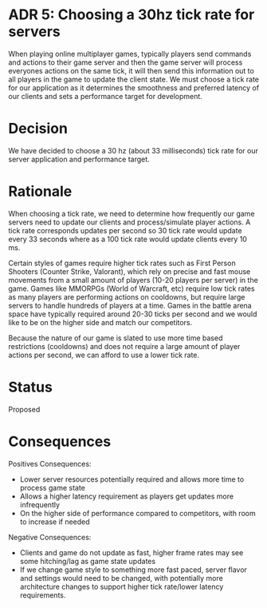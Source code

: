 # ADR 5: Choosing a 30hz tick rate for servers

When playing online multiplayer games, typically players send commands and actions to their game server and then the game server will process everyones actions on the same tick, it will then send this information out to all players in the game to update the client state.  We must choose a tick rate for our application as it determines the smoothness and preferred latency of our clients and sets a performance target for development.

# Decision

We have decided to choose a 30 hz (about 33 milliseconds) tick rate for our server application and performance target.

# Rationale

When choosing a tick rate, we need to determine how frequently our game servers need to update our clients and process/simulate player actions.  A tick rate corresponds updates per second so 30 tick rate would update every 33 seconds where as a 100 tick rate would update clients every 10 ms.  

Certain styles of games require higher tick rates such as First Person Shooters (Counter Strike, Valorant), which rely on precise and fast mouse movements from a small amount of players (10-20 players per server) in the game.  Games like MMORPGs (World of Warcraft, etc) require low tick rates as many players are performing actions on cooldowns, but require large servers to handle hundreds of players at a time.  Games in the battle arena space have typically required around 20-30 ticks per second and we would like to be on the higher side and match our competitors. 

Because the nature of our game is slated to use more time based restrictions (cooldowns) and does not require a large amount of player actions per second, we can afford to use a lower tick rate.

# Status

Proposed

# Consequences

Positives Consequences:

- Lower server resources potentially required and allows more time to process game state
- Allows a higher latency requirement as players get updates more infrequently
- On the higher side of performance compared to competitors, with room to increase if needed

Negative Consequences:

- Clients and game do not update as fast, higher frame rates may see some hitching/lag as game state updates
- If we change game style to something more fast paced, server flavor and settings would need to be changed, with potentially more architecture changes to support higher tick rate/lower latency requirements.
